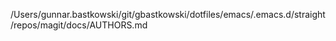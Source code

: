 /Users/gunnar.bastkowski/git/gbastkowski/dotfiles/emacs/.emacs.d/straight/repos/magit/docs/AUTHORS.md